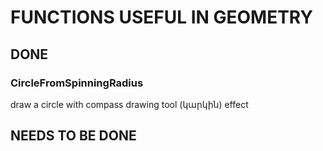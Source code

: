 # FUNCTIONS USEFUL IN GEOMETRY

## DONE
### CircleFromSpinningRadius
draw a circle with compass drawing tool (կարկին) effect

## NEEDS TO BE DONE

